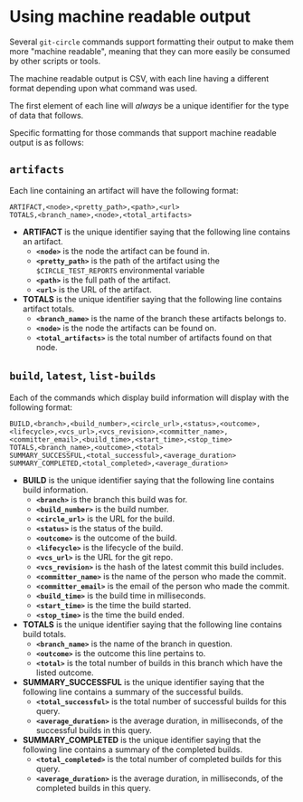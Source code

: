 # Using machine readable output

Several `git-circle` commands support formatting their output to make them
more "machine readable", meaning that they can more easily be consumed by other
scripts or tools.

The machine readable output is CSV, with each line having a different format
depending upon what command was used.

The first element of each line will *always* be a unique identifier for the
type of data that follows.

Specific formatting for those commands that support machine readable output
is as follows:

## `artifacts`

Each line containing an artifact will have the following format:

```
ARTIFACT,<node>,<pretty_path>,<path>,<url>
TOTALS,<branch_name>,<node>,<total_artifacts>
```

* **ARTIFACT** is the unique identifier saying that the following line
contains an artifact.
  * **`<node>`** is the node the artifact can be found in.
  * **`<pretty_path>`** is the path of the artifact using the
  `$CIRCLE_TEST_REPORTS` environmental variable
  * **`<path>`** is the full path of the artifact.
  * **`<url>`** is the URL of the artifact.
* **TOTALS** is the unique identifier saying that the following line contains
artifact totals.
  * **`<branch_name>`** is the name of the branch these artifacts belongs to.
  * **`<node>`** is the node the artifacts can be found on.
  * **`<total_artifacts>`** is the total number of artifacts found on that
  node.

## `build`, `latest`, `list-builds`

Each of the commands which display build information will display with the
following format:

```
BUILD,<branch>,<build_number>,<circle_url>,<status>,<outcome>,<lifecycle>,<vcs_url>,<vcs_revision>,<committer_name>,<committer_email>,<build_time>,<start_time>,<stop_time>
TOTALS,<branch_name>,<outcome>,<total>
SUMMARY_SUCCESSFUL,<total_successful>,<average_duration>
SUMMARY_COMPLETED,<total_completed>,<average_duration>
```

* **BUILD** is the unique identifier saying that the following line contains
build information.
  * **`<branch>`** is the branch this build was for.
  * **`<build_number>`** is the build number.
  * **`<circle_url>`** is the URL for the build.
  * **`<status>`** is the status of the build.
  * **`<outcome>`** is the outcome of the build.
  * **`<lifecycle>`** is the lifecycle of the build.
  * **`<vcs_url>`** is the URL for the git repo.
  * **`<vcs_revision>`** is the hash of the latest commit this build includes.
  * **`<committer_name>`** is the name of the person who made the commit.
  * **`<committer_email>`** is the email of the person who made the commit.
  * **`<build_time>`** is the build time in milliseconds.
  * **`<start_time>`** is the time the build started.
  * **`<stop_time>`** is the time the build ended.
* **TOTALS** is the unique identifier saying that the following line contains
build totals.
  * **`<branch_name>`** is the name of the branch in question.
  * **`<outcome>`** is the outcome this line pertains to.
  * **`<total>`** is the total number of builds in this branch which have the
  listed outcome.
* **SUMMARY_SUCCESSFUL** is the unique identifier saying that the following
line contains a summary of the successful builds.
  * **`<total_successful>`** is the total number of successful builds for
  this query.
  * **`<average_duration>`** is the average duration, in milliseconds, of the
  successful builds in this query.
* **SUMMARY_COMPLETED** is the unique identifier saying that the following
line contains a summary of the completed builds.
  * **`<total_completed>`** is the total number of completed builds for this
  query.
  * **`<average_duration>`** is the average duration, in milliseconds, of the
  completed builds in this query.

